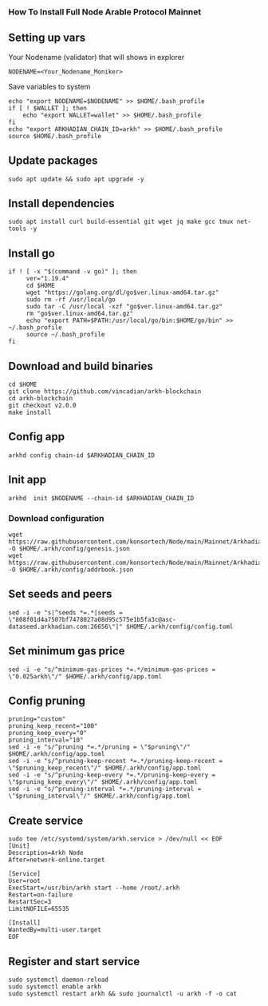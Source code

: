 ### How To Install Full Node Arable Protocol Mainnet

## Setting up vars
Your Nodename (validator) that will shows in explorer
```
NODENAME=<Your_Nodename_Moniker>
```

Save variables to system
```
echo "export NODENAME=$NODENAME" >> $HOME/.bash_profile
if [ ! $WALLET ]; then
	echo "export WALLET=wallet" >> $HOME/.bash_profile
fi
echo "export ARKHADIAN_CHAIN_ID=arkh" >> $HOME/.bash_profile
source $HOME/.bash_profile
```

## Update packages
```
sudo apt update && sudo apt upgrade -y
```

## Install dependencies
```
sudo apt install curl build-essential git wget jq make gcc tmux net-tools -y
```

## Install go
```
if ! [ -x "$(command -v go)" ]; then
     ver="1.19.4"
     cd $HOME
     wget "https://golang.org/dl/go$ver.linux-amd64.tar.gz"
     sudo rm -rf /usr/local/go
     sudo tar -C /usr/local -xzf "go$ver.linux-amd64.tar.gz"
     rm "go$ver.linux-amd64.tar.gz"
     echo "export PATH=$PATH:/usr/local/go/bin:$HOME/go/bin" >> ~/.bash_profile
     source ~/.bash_profile
fi
```

## Download and build binaries
```
cd $HOME
git clone https://github.com/vincadian/arkh-blockchain
cd arkh-blockchain
git checkout v2.0.0
make install
```

## Config app
```
arkhd config chain-id $ARKHADIAN_CHAIN_ID
```

## Init app
```
arkhd  init $NODENAME --chain-id $ARKHADIAN_CHAIN_ID
```

### Download configuration
```
wget https://raw.githubusercontent.com/konsortech/Node/main/Mainnet/Arkhadian/genesis.json -O $HOME/.arkh/config/genesis.json
wget https://raw.githubusercontent.com/konsortech/Node/main/Mainnet/Arkhadian/addrbook.json -O $HOME/.arkh/config/addrbook.json
```

## Set seeds and peers
```
sed -i -e "s|^seeds *=.*|seeds = \"808f01d4a7507bf7478027a08d95c575e1b5fa3c@asc-dataseed.arkhadian.com:26656\"|" $HOME/.arkh/config/config.toml
```

## Set minimum gas price
```
sed -i -e "s/^minimum-gas-prices *=.*/minimum-gas-prices = \"0.025arkh\"/" $HOME/.arkh/config/app.toml
```

## Config pruning
```
pruning="custom"
pruning_keep_recent="100"
pruning_keep_every="0"
pruning_interval="10"
sed -i -e "s/^pruning *=.*/pruning = \"$pruning\"/" $HOME/.arkh/config/app.toml
sed -i -e "s/^pruning-keep-recent *=.*/pruning-keep-recent = \"$pruning_keep_recent\"/" $HOME/.arkh/config/app.toml
sed -i -e "s/^pruning-keep-every *=.*/pruning-keep-every = \"$pruning_keep_every\"/" $HOME/.arkh/config/app.toml
sed -i -e "s/^pruning-interval *=.*/pruning-interval = \"$pruning_interval\"/" $HOME/.arkh/config/app.toml
```

## Create service
```
sudo tee /etc/systemd/system/arkh.service > /dev/null << EOF
[Unit]
Description=Arkh Node
After=network-online.target

[Service]
User=root
ExecStart=/usr/bin/arkh start --home /root/.arkh
Restart=on-failure
RestartSec=3
LimitNOFILE=65535

[Install]
WantedBy=multi-user.target
EOF
```

## Register and start service
```
sudo systemctl daemon-reload
sudo systemctl enable arkh
sudo systemctl restart arkh && sudo journalctl -u arkh -f -o cat
```
